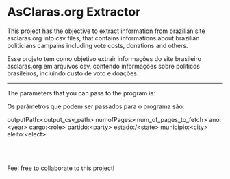 # AsClaras.org Extractor

This project has the objective to extract information from brazilian site asclaras.org into csv files, that contains informations about brazilian politicians campains including vote costs, donations and others.

Esse projeto tem como objetivo extrair informações do site brasileiro asclaras.org em arquivos csv, contendo informações sobre políticos brasileiros, incluindo custo de voto e doações.
<hr>

The parameters that you can pass to the program is:

Os parâmetros que podem ser passados para o programa são:

outputPath:\<output_csv_path\> numofPages:\<num_of_pages_to_fetch\> ano:\<year\> cargo:\<role\> partido:\<party\> estado:/<state\> municipio:\<city\> eleito:\<elect\>

<br>
<br>

Feel free to collaborate to this project!
